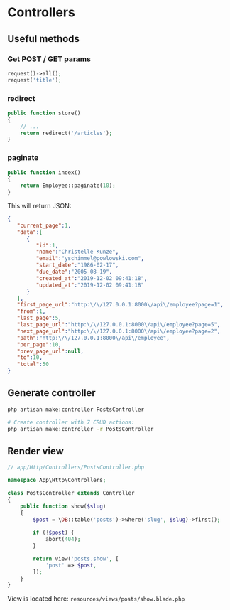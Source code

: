 # Controllers

## Useful methods

### Get POST / GET params

```php
request()->all();
request('title');
```

### redirect

```php
public function store()
{
    // ...
    return redirect('/articles');
}
```

### paginate

```php
public function index()
{
    return Employee::paginate(10);
}
```
This will return JSON:

```json
{
   "current_page":1,
   "data":[
      {
         "id":1,
         "name":"Christelle Kunze",
         "email":"yschimmel@powlowski.com",
         "start_date":"1986-02-17",
         "due_date":"2005-08-19",
         "created_at":"2019-12-02 09:41:18",
         "updated_at":"2019-12-02 09:41:18"
      }
   ],
   "first_page_url":"http:\/\/127.0.0.1:8000\/api\/employee?page=1",
   "from":1,
   "last_page":5,
   "last_page_url":"http:\/\/127.0.0.1:8000\/api\/employee?page=5",
   "next_page_url":"http:\/\/127.0.0.1:8000\/api\/employee?page=2",
   "path":"http:\/\/127.0.0.1:8000\/api\/employee",
   "per_page":10,
   "prev_page_url":null,
   "to":10,
   "total":50
}
```

## Generate controller

```bash
php artisan make:controller PostsController

# Create controller with 7 CRUD actions:
php artisan make:controller -r PostsController
```

## Render view

```php
// app/Http/Controllers/PostsController.php

namespace App\Http\Controllers;

class PostsController extends Controller
{
    public function show($slug)
    {
        $post = \DB::table('posts')->where('slug', $slug)->first();
        
        if (!$post) {
            abort(404);
        }

        return view('posts.show', [
            'post' => $post,
        ]);
    }
}
```
View is located here: `resources/views/posts/show.blade.php`
